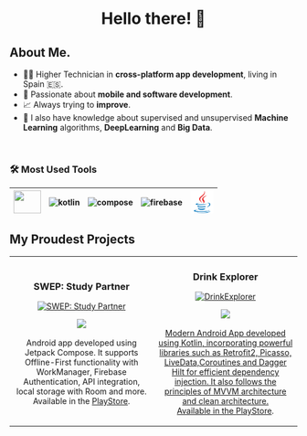 <h1 align="center">Hello there! 👋</h1>

## About Me.
- 👨‍💻 Higher Technician in **cross-platform app development**, living in Spain :es:.
- :iphone: Passionate about **mobile and software development**.
- :chart_with_upwards_trend: Always trying to **improve**.
- 📝 I also have knowledge about supervised and unsupervised **Machine Learning** algorithms, **DeepLearning** and **Big Data**.
<br>

### 🛠️ Most Used Tools
| <img align="center" src="https://1000marcas.net/wp-content/uploads/2020/01/Android-logo-1.png" height="40" width="48"/> | <img align="center" src="https://www.vectorlogo.zone/logos/kotlinlang/kotlinlang-icon.svg" alt="kotlin" width="36" height="36"/> | <img align="center" src="https://3.bp.blogspot.com/-VVp3WvJvl84/X0Vu6EjYqDI/AAAAAAAAPjU/ZOMKiUlgfg8ok8DY8Hc-ocOvGdB0z86AgCLcBGAsYHQ/s1600/jetpack%2Bcompose%2Bicon_RGB.png" alt="compose" width="40" height="40"/> | <img align="center" src="https://www.vectorlogo.zone/logos/firebase/firebase-icon.svg" alt="firebase" width="40" height="40"/> | <img align="center" src="https://raw.githubusercontent.com/devicons/devicon/master/icons/java/java-original.svg" alt="java" width="40" height="40"/> |
| :-: | :-: | :-: | :-: | :-: |

## My Proudest Projects
<table>
<tr>
<td width="50%">
<h3 align="center">SWEP: Study Partner</h3>
<div align="center">
<a href="https://github.com/BertoAlv/Swep-Study-Partner" target="_blank"><img src="https://i.imgur.com/9c5rtpM.png" width="400" alt="SWEP: Study Partner"></a>
<p>
<a href="https://github.com/BertoAlv/Swep-Study-Partner" target="_blank">
<img src="https://img.shields.io/badge/Project-ff9?style=for-the-badge&logo=github&logoColor=black">
</a>
</p>
<p>Android app developed using Jetpack Compose. It supports Offline-First functionality with WorkManager, Firebase Authentication, API integration, local storage with Room and more. Available in the <a href="https://play.google.com/store/apps/details?id=com.alberto.studycompanion">PlayStore</a>.<br></p>
</div>
  
<td width="50%">
<h3 align="center">Drink Explorer</h3>
<div align="center">
<a href="https://github.com/BertoAlv/DrinkExplorer" target="_blank"><img src="https://i.imgur.com/8mAvC04.png" width="400" alt="DrinkExplorer"></a>
<p>
<a href="https://github.com/BertoAlv/DrinkExplorer" target="_blank">
<img src="https://img.shields.io/badge/Project-ff9?style=for-the-badge&logo=github&logoColor=black">
</p>
<p>Modern Android App developed using Kotlin, incorporating powerful libraries such as Retrofit2, Picasso, LiveData,Coroutines and Dagger Hilt for efficient dependency injection. It also follows the principles of MVVM architecture and clean architecture.</br>
Available in the <a href="https://play.google.com/store/apps/details?id=com.alberto.drinkexplorer">PlayStore</a>.</p>                                                                                 
</td>


</div>                                                             
</table>                                                                                 
</div>
<br>

